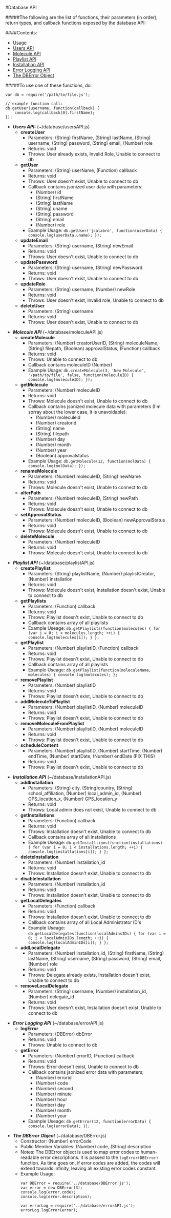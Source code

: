 #Database API

#####The following are the list of functions, their parameters (in order), return types, and callback functions exposed by the database API:

####Contents:
* [Usage](#usage)
* [Users API](#usersAPI)
* [Molecule API](#moleculeAPI)
* [Playlist API](#playlistAPI)
* [Installation API](#installationAPI)
* [Error Logging API](#errorAPI)
* [The DBError Object](#dbError)

<a name="usage"></a>

#####To use one of these functions, do:
```
var db = require('/path/to/file.js');

// example function call:
db.getUser(username, function(callback) {
	console.log(callback[0].firstName);
});
```





<a name="usersAPI"></a>

* ***Users API:*** (~/database/usersAPI.js)
	* **createUser**
		* Parameters: (String) firstName, (String) lastName, (String) username, (String) password, (String) email, (Number) role
		* Returns: void
		* Throws: User already exists, Invalid Role, Unable to connect to db
	* **getUser**
		* Parameters: (String) userName, (Function) callback
		* Returns: void
		* Throws: User doesn't exist, Unable to connect to db
		* Callback contains jsonized user data with parameters:
			* (Number) id
			* (String) firstName
			* (String) lastName
			* (String) uname
			* (String) password
			* (String) email
			* (Number) role
		* Example Usage: `db.getUser('jcalabro', function(userData) { console.log(userData.uname); });`
	* **updateEmail**
		* Parameters: (String) username, (String) newEmail
		* Returns: void
		* Throws: User doesn't exist, Unable to connect to db
	* **updatePassword**
		* Parameters: (String) username, (String) newPassword
		* Returns: void
		* Throws: User doesn't exist, Unable to connect to db
	* **updateRole**
		* Parameters: (String) username, (Number) newRole
		* Returns: void
		* Throws: User doesn't exist, Invalid role, Unable to connect to db
	* **deleteUser**
		* Parameters: (String) username
		* Returns: void
		* Throws: User doesn't exist, Unable to connect to db


<a name="moleculeAPI"></a>

* ***Molecule API*** (~/database/moleculeAPI.js)
	* **createMolecule** 
		* Parameters: (Number) creatorUserID, (String) moleculeName, (String) filepath, (Boolean) approvalStatus, (Function) callback
		* Returns: void
		* Throws: Unable to connect to db
		* Callback contains moleculeID (Number)
		* Example Usage: `db.createMolecule(3, 'New Molecule', '/path/to/file', false, function(moleculeID) { console.log(moleculeID); });`
	* **getMolecule**
		* Parameters: (Number) moleculeID
		* Returns: void
		* Throws: Molecule doesn't exist, Unable to connect to db
		* Callback contains jsonized molecule data with parameters (I'm sorray about the lower case, it is unavoidable):
			* (Number) moleculeid
			* (Number) creatorid
			* (String) name
			* (String) filepath
			* (Number) day
			* (Number) month
			* (Number) year
			* (Boolean) approvalstatus
		* Example Usage: `db.getMolecule(12, function(molData) { console.log(molData); });`
	* **renameMolecule**
		* Parameters: (Number) moleculeID, (String) newName
		* Returns: void
		* Throws: Molecule doesn't exist, Unable to connect to db
	* **alterPath**
		* Parameters: (Number) moleculeID, (String) newPath
		* Returns: void
		* Throws: Molecule doesn't exist, Unable to connect to db
	* **setApprovalStatus**
		* Parameters: (Number) moleculeID, (Boolean) newApprovalStatus
		* Returns: void
		* Throws: Molecule doesn't exist, Unable to connect to db
	* **deleteMolecule**
		* Parameters: (Number) moleculeID
		* Returns: void
		* Throws: Molecule doesn't exist, Unable to connect to db


<a name="playlistAPI"></a>

* ***Playlist API*** (~/database/playlistAPI.js)
	* **createPlaylist**
		* Parameters: (String) playlistName, (Number) playlistCreator, (Number) installation
		* Returns: void
		* Throws: Molecule doesn't exist, Installation doesn't exist, Unable to connect to db
	* **getPlaylists**
		* Parameters: (Function) callback
		* Returns: void
		* Throws: Playlist doesn't exist, Unable to connect to db
		* Callback contains array of all playlists
		* Example Useage: `db.getPlaylists(function(molecules) { for (var i = 0; i < molecules.length; ++i) { console.log(molecules[i]); } };`
	* **getPlaylist**
		* Parameters: (Number) playlistID, (Function) callback
		* Returns: void
		* Throws: Playlist doesn't exist, Unable to connect to db
		* Callback contains array of all playlists
		* Example Useage: `db.getPlaylist(function(moleculeName, molecules) { console.log(molecules); };`
	* **removePlaylist**
		* Parameters: (Number) playlistID
		* Returns: void
		* Throws: Playlist doesn't exist, Unable to connect to db
	* **addMoleculeToPlaylist**
		* Parameters: (Number) playlistID, (Number) moleculeID
		* Returns: void
		* Throws: Playlist doesn't exist, Unable to connect to db
	* **removeMoleculeFromPlaylist**
		* Parameters: (Number) playlistID, (Number) moleculeID
		* Returns: void
		* Throws: Playlist doesn't exist, Unable to connect to db
	* **scheduleContent**
		* Parameters: (Number) playlistID, (Number) startTime, (Number) endTime, (Number) startDate, (Number) endDate (FIX THIS)
		* Returns: void
		* Throws: Playlist doesn't exist, Unable to connect to db

<a name="installationAPI"></a>

* ***Installation API*** (~/database/installationAPI.js)
	* **addInstallation**
		* Parameters: (String) city, (String)country, (String) school_affiliation, (Number) local_admin_id, (Number) GPS_location_x, (Number) GPS_location_y
		* Returns: void
		* Throws: Local admin does not exist, Unable to connect to db	
	* **getInstallations**
		* Parameters: (Function) callback
		* Returns: void
		* Throws: Installation doesn't exist, Unable to connect to db
		* Callback contains array of all installations
		* Example Useage: `db.getInstalltions(function(installations) { for (var i = 0; i < installations.length; ++i) { console.log(installations[i]); } };`
	* **deleteInstallation**
		* Parameters: (Number) installation_id
		* Returns: void
		* Throws: Installation doesn't exist, Unable to connect to db
	* **disableInstallation**
		* Parameters: (Number) installation_id
		* Returns: void
		* Throws: Installation doesn't exist, Unable to connect to db
	* **getLocalDelegates**
		* Parameters: (Function) callback
		* Returns: void
		* Throws: Installation doesn't exist, Unable to connect to db
		* Callback contains array of all Local Administrator ID's
		* Example Useage: `db.getLocalDelegates(function(localAdminsIDs) { for (var i = 0; i < localAdminIDs.length; ++i) { console.log(localAdminIDs[i]); } };`
	* **addLocalDelegate**
		* Parameters: (Number) installation_id, (String) firstName, (String) lastName, (String) username, (String) password, (String) email, (Number) role
		* Returns: void
		* Throws: Delegate already exists, Installation doesn't exist, Unable to connect to db
	* **removeLocalDelegate**
		* Parameters: (String) username, (Number) installation_id, (Number) delegate_id
		* Returns: void
		* Throws: User doesn't exist, Installation doesn't exist, Unable to connect to db
		
<a name="errorAPI"></a>

* ***Error Logging API*** (~/database/errorAPI.js)
	* **logError**
		* Parameters: (DBError) dbError
		* Returns: void
		* Throws: Unable to connect to db	
	* **getError**
		* Parameters: (Number) errorID, (Function) callback
		* Returns: void
		* Throws: Error doesn't exist, Unable to connect to db
		* Callback contains jsonized  error data with parameters;
			* (Number) errorid
			* (Number) code
			* (Number) second
			* (Number) minute
			* (Number) hour
			* (Number) day
			* (Number) month
			* (Number) year
		* Example Useage: `db.getError(12, function(errorData) { console.log(errorData); });`

<a name="dbError"></a>

* ***The DBError Object*** (~/database/DBError.js)
	* Constructor: (Number) errorCode
	* Public Member Variables: (Number) code, (String) description
	* Notes: The DBError object is used to map error codes to human-readable error descriptions. It is passed to the `logError(DBError)` function. As time goes on, if error codes are added, the codes will extend towards infinity, leaving all existing error codes constant. 
	* Example Usage:
		```
		var DBError = require('../database/DBError.js');
		var error = new DBError(3);
		console.log(error.code);
		console.log(error.description);

		var errorLog = require('../database/errorAPI.js');
		errorLog.logError(error);
		```
